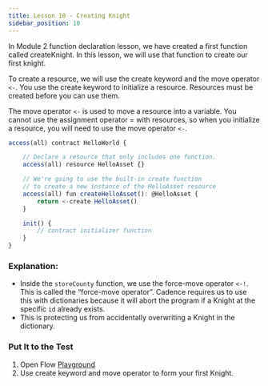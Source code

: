 ```yaml
---
title: Lesson 10 - Creating Knight
sidebar_position: 10
---
```


In Module 2 function declaration lesson, we have created a first function called createKnight. In this lesson, we will use that function to create our first knight.

To create a resource, we will use the create keyword and the move operator `<-`. You use the create keyword to initialize a resource. Resources must be created before you can use them.

The move operator `<-` is used to move a resource into a variable. You cannot use the assignment operator = with resources, so when you initialize a resource, you will need to use the move operator `<-`.

```jsx
access(all) contract HelloWorld {

    // Declare a resource that only includes one function.
    access(all) resource HelloAsset {}

    // We're going to use the built-in create function
    // to create a new instance of the HelloAsset resource
    access(all) fun createHelloAsset(): @HelloAsset {
        return <-create HelloAsset()
    }

    init() {
        // contract initializer function
    }
}
```

### **Explanation:**

- Inside the `storeCounty` function, we use the force-move operator `<-!`. This is called the “force-move operator”. Cadence requires us to use this with dictionaries because it will abort the program if a Knight at the specific `id` already exists.
- This is protecting us from accidentally overwriting a Knight in the dictionary.

### Put It to the Test

1. Open Flow [Playground](https://play.flow.com/)
2. Use create keyword and move operator to form your first Knight.
